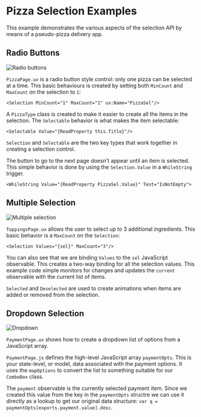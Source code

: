 # Pizza Selection Examples

This example demonstrates the various aspects of the selection API by means of a pseudo-pizza delivery app.

## Radio Buttons

![Radio buttons](https://github.com/fusetools/fuse-samples/blob/master/Samples/Controls/Selection/gifs/radio-buttons.gif)

`PizzaPage.ux` is a radio button style control: only one pizza can be selected at a time. This basic behaviours is created by setting both `MinCount` and `MaxCount` on the selection to `1`:

	<Selection MinCount="1" MaxCount="1" ux:Name="PizzaSel"/>

A `PizzaType` class is created to make it easier to create all the items in the selection. The `Selectable` behavior is what makes the item selectable:

	<Selectable Value="{ReadProperty this.Title}"/>
	
`Selection` and `Selectable` are the two key types that work together in creating a selection control.

The button to go to the next page doesn't appear until an item is selected. This simple behavior is done by using the `Selection.Value` in a `WhileString` trigger.

	<WhileString Value="{ReadProperty PizzaSel.Value}" Test="IsNotEmpty">
	
	
## Multiple Selection	

![Multiple selection](https://github.com/fusetools/fuse-samples/blob/master/Samples/Controls/Selection/gifs/multiple.gif)

`ToppingsPage.ux` allows the user to select up to 3 additional ingredients. This basic behavior is a `MaxCount` on the `Selection`:

	<Selection Values="{sel}" MaxCount="3"/>
	
You can also see that we are binding `Values` to the `sel` JavaScript observable. This creates a two-way binding for all the selection values. This example code simple monitors for changes and updates the `current` observable with the current list of items.

`Selected` and `Deselected` are used to create animations when items are added or removed from the selection.


## Dropdown Selection

![Dropdown](https://github.com/fusetools/fuse-samples/blob/master/Samples/Controls/Selection/gifs/dropdown.gif)

`PaymentPage.ux` shows how to create a dropdown list of options from a JavaScript array.

`PaymentPage.js` defines the high-level JavaScript array `paymentOpts`. This is your state-level, or model, data associated with the payment options. It uses the `mapOptions` to convert the list to something suitable for our `ComboBox` class.

The `payment` observable is the currently selected payment item. Since we created this value from the key in the `paymentOpts` structre we can use it directly as a lookup to get our original data structure: `var q = paymentOpts[exports.payment.value].desc`.

